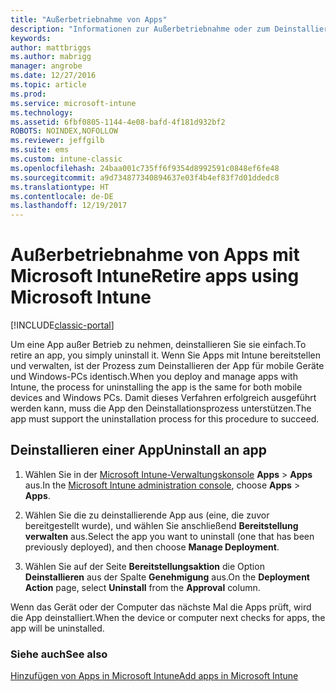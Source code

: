 ```yaml
---
title: "Außerbetriebnahme von Apps"
description: "Informationen zur Außerbetriebnahme oder zum Deinstallieren von Apps mithilfe von Intune."
keywords: 
author: mattbriggs
ms.author: mabrigg
manager: angrobe
ms.date: 12/27/2016
ms.topic: article
ms.prod: 
ms.service: microsoft-intune
ms.technology: 
ms.assetid: 6fbf0805-1144-4e08-bafd-4f181d932bf2
ROBOTS: NOINDEX,NOFOLLOW
ms.reviewer: jeffgilb
ms.suite: ems
ms.custom: intune-classic
ms.openlocfilehash: 24baa001c735ff6f9354d8992591c0848ef6fe48
ms.sourcegitcommit: a9d734877340894637e03f4b4ef83f7d01ddedc8
ms.translationtype: HT
ms.contentlocale: de-DE
ms.lasthandoff: 12/19/2017
---
```

# <a name="retire-apps-using-microsoft-intune"></a><span data-ttu-id="30e13-103">Außerbetriebnahme von Apps mit Microsoft Intune</span><span class="sxs-lookup"><span data-stu-id="30e13-103">Retire apps using Microsoft Intune</span></span>

[!INCLUDE[classic-portal](../includes/classic-portal.md)]

<span data-ttu-id="30e13-104">Um eine App außer Betrieb zu nehmen, deinstallieren Sie sie einfach.</span><span class="sxs-lookup"><span data-stu-id="30e13-104">To retire an app, you simply uninstall it.</span></span> <span data-ttu-id="30e13-105">Wenn Sie Apps mit Intune bereitstellen und verwalten, ist der Prozess zum Deinstallieren der App für mobile Geräte und Windows-PCs identisch.</span><span class="sxs-lookup"><span data-stu-id="30e13-105">When you deploy and manage apps with Intune, the process for uninstalling the app is the same for both mobile devices and Windows PCs.</span></span> <span data-ttu-id="30e13-106">Damit dieses Verfahren erfolgreich ausgeführt werden kann, muss die App den Deinstallationsprozess unterstützen.</span><span class="sxs-lookup"><span data-stu-id="30e13-106">The app must support the uninstallation process for this procedure to succeed.</span></span>

## <a name="uninstall-an-app"></a><span data-ttu-id="30e13-107">Deinstallieren einer App</span><span class="sxs-lookup"><span data-stu-id="30e13-107">Uninstall an app</span></span>

1.  <span data-ttu-id="30e13-108">Wählen Sie in der [Microsoft Intune-Verwaltungskonsole](https://manage.microsoft.com) **Apps** &gt; **Apps** aus.</span><span class="sxs-lookup"><span data-stu-id="30e13-108">In the [Microsoft Intune administration console](https://manage.microsoft.com), choose **Apps** &gt; **Apps**.</span></span>

2.  <span data-ttu-id="30e13-109">Wählen Sie die zu deinstallierende App aus (eine, die zuvor bereitgestellt wurde), und wählen Sie anschließend **Bereitstellung verwalten** aus.</span><span class="sxs-lookup"><span data-stu-id="30e13-109">Select the app you want to uninstall (one that has been previously deployed), and then choose **Manage Deployment**.</span></span>

3.  <span data-ttu-id="30e13-110">Wählen Sie auf der Seite **Bereitstellungsaktion** die Option **Deinstallieren** aus der Spalte **Genehmigung** aus.</span><span class="sxs-lookup"><span data-stu-id="30e13-110">On the **Deployment Action** page, select **Uninstall** from the **Approval** column.</span></span>

<span data-ttu-id="30e13-111">Wenn das Gerät oder der Computer das nächste Mal die Apps prüft, wird die App deinstalliert.</span><span class="sxs-lookup"><span data-stu-id="30e13-111">When the device or computer next checks for apps, the app will be uninstalled.</span></span>

### <a name="see-also"></a><span data-ttu-id="30e13-112">Siehe auch</span><span class="sxs-lookup"><span data-stu-id="30e13-112">See also</span></span>
[<span data-ttu-id="30e13-113">Hinzufügen von Apps in Microsoft Intune</span><span class="sxs-lookup"><span data-stu-id="30e13-113">Add apps in Microsoft Intune</span></span>](add-apps.md)
